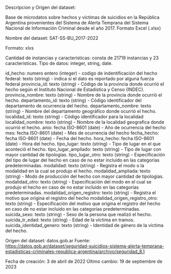 Descripcion y Origen del dataset:

Base de microdatos sobre hechos y víctimas de suicidios en la República Argentina provenientes del Sistema de Alerta Temprana del Sistema Nacional de Información Criminal desde el año 2017. Formato Excel (.xlsx)

Nombre del dataset: SAT-SS-BU_2017-2022

Formato: xlxs

Cantidad de instancias y caracteristicas: consta de 21719 instancias y 23 características.
Tipo de datos: integer, string, date.

id_hecho: numero entero (integer) - codigo de indentificación del hecho
federal: texto (string) - indica si el dato es reportado por alguna fuerza federal
provincia_id: texto (string) - Código de la provincia donde ocurrió el hecho según el Instituto Nacional de Estadística y Censo (INDEC).
provincia_nombre: texto (string) - Nombre de la provincia donde ocurrió el hecho.
departamento_id: texto (string) - Código identificador del departamento de ocurrencia del hecho.
departamento_nombre: texto (string) - Nombre del departamento geográfico donde ocurrió el hecho.
localidad_id: texto (string) - Código identificador para la localidad
localidad_nombre: texto (string) - Nombre de la localidad geografica donde ocurrió el hecho.
anio: fecha ISO-8601 (date) - Año de ocurrencia del hecho
mes: fecha ISO-8601 (date) - Mes de ocurrencia del hecho
fecha_hecho: fecha ISO-8601 (date) - Fecha del hecho.
hora_hecho: fecha ISO-8601 (date) - Hora del hecho.
tipo_lugar: texto (string) - Tipo de lugar en el que aconteció el hecho. 
tipo_lugar_ampliado: texto (string) - Tipo de lugar con mayor cantidad de tipologías.
tipo_lugar_otro: texto (string) - Especificación del tipo de lugar del hecho en caso de no estar incluido en las categorías predeterminadas.
modalidad: texto (string) - Registra el modo o la modalidad en la cual se produjo el hecho.
modalidad_ampliada: texto (string) - Modo de producción del hecho con mayor cantidad de tipologías.
modalidad_otro: texto (string) - Especificación del modo en el cual se produjo el hecho en caso de no estar incluido en las categorías predeterminadas.
modalidad_origen_registro: texto (string) - Registra el motivo que origina el registro del hecho
modalidad_origen_registro_otro: texto (string) - Especificación del motivo que origina el registro del hecho en caso de no estar incluido en las categorías predeterminadas.
suicida_sexo: texto (string) - Sexo de la persona que realizó el hecho.
suicida_tr_edad: texto (string) - Edad de la víctima en tramos.
suicida_identidad_genero: texto (string) - Identidad de género de la víctima del hecho.

Origen del dataset: datos.gob.ar
Fuente: https://datos.gob.ar/dataset/seguridad-suicidios-sistema-alerta-temprana-estadisticas-criminales-republica-argentina/archivo/seguridad_8.1

Fecha de creación: 3 de abril de 2022
Último cambio: 19 de septiembre de 2023
